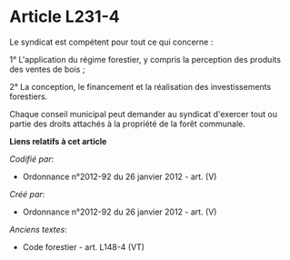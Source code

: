 # Article L231-4

Le syndicat est compétent pour tout ce qui concerne :

1° L'application du régime forestier, y compris la perception des produits des ventes de bois ;

2° La conception, le financement et la réalisation des investissements forestiers.

Chaque conseil municipal peut demander au syndicat d'exercer tout ou partie des droits attachés à la propriété de la forêt
communale.

**Liens relatifs à cet article**

_Codifié par_:

  - Ordonnance n°2012-92 du 26 janvier 2012 - art. (V)

_Créé par_:

  - Ordonnance n°2012-92 du 26 janvier 2012 - art. (V)

_Anciens textes_:

  - Code forestier - art. L148-4 (VT)
